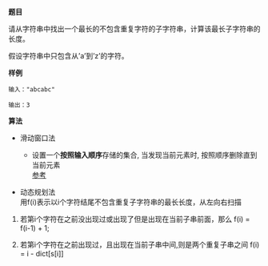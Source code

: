 **题目**  

请从字符串中找出一个最长的不包含重复字符的子字符串，计算该最长子字符串的长度。

假设字符串中只包含从’a’到’z’的字符。

**样例**  
```
输入："abcabc"

输出：3
```

**算法**

- 滑动窗口法
    - 设置一个**按照输入顺序**存储的集合, 当发现当前元素时, 按照顺序删除直到当前元素  
    [参考](https://leetcode-cn.com/problems/longest-substring-without-repeating-characters/solution/python-hua-dong-chuang-kou-xun-xu-jian-jin-de-3ge-/)

- 动态规划法  
  用f(i)表示以i个字符结尾不包含重复子字符串的最长长度，从左向右扫描

1. 若第i个字符在之前没出现过或出现了但是出现在当前子串前面，那么 f(i) = f(i-1) + 1;

2. 若第i个字符在之前出现过，且出现在当前子串中间,则是两个重复子串之间 f(i) = i - dict[s[i]]

   
